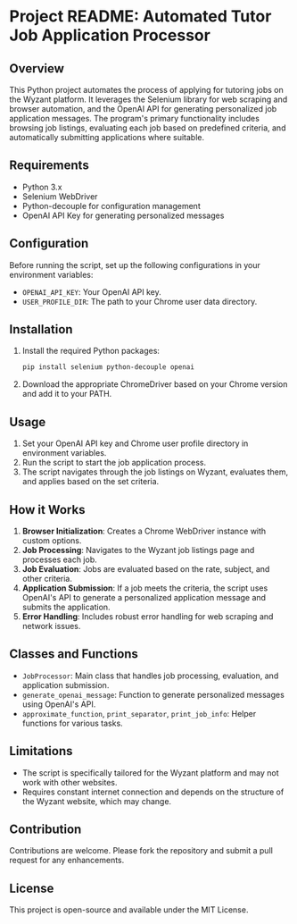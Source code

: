 # Project README: Automated Tutor Job Application Processor

## Overview
This Python project automates the process of applying for tutoring jobs on the Wyzant platform. It leverages the Selenium library for web scraping and browser automation, and the OpenAI API for generating personalized job application messages. The program's primary functionality includes browsing job listings, evaluating each job based on predefined criteria, and automatically submitting applications where suitable.

## Requirements
- Python 3.x
- Selenium WebDriver
- Python-decouple for configuration management
- OpenAI API Key for generating personalized messages

## Configuration
Before running the script, set up the following configurations in your environment variables:
- `OPENAI_API_KEY`: Your OpenAI API key.
- `USER_PROFILE_DIR`: The path to your Chrome user data directory.

## Installation
1. Install the required Python packages:
   ```bash
   pip install selenium python-decouple openai
   ```
2. Download the appropriate ChromeDriver based on your Chrome version and add it to your PATH.

## Usage
1. Set your OpenAI API key and Chrome user profile directory in environment variables.
2. Run the script to start the job application process.
3. The script navigates through the job listings on Wyzant, evaluates them, and applies based on the set criteria.

## How it Works
1. **Browser Initialization**: Creates a Chrome WebDriver instance with custom options.
2. **Job Processing**: Navigates to the Wyzant job listings page and processes each job.
3. **Job Evaluation**: Jobs are evaluated based on the rate, subject, and other criteria.
4. **Application Submission**: If a job meets the criteria, the script uses OpenAI's API to generate a personalized application message and submits the application.
5. **Error Handling**: Includes robust error handling for web scraping and network issues.

## Classes and Functions
- `JobProcessor`: Main class that handles job processing, evaluation, and application submission.
- `generate_openai_message`: Function to generate personalized messages using OpenAI's API.
- `approximate_function`, `print_separator`, `print_job_info`: Helper functions for various tasks.

## Limitations
- The script is specifically tailored for the Wyzant platform and may not work with other websites.
- Requires constant internet connection and depends on the structure of the Wyzant website, which may change.

## Contribution
Contributions are welcome. Please fork the repository and submit a pull request for any enhancements.

## License
This project is open-source and available under the MIT License.